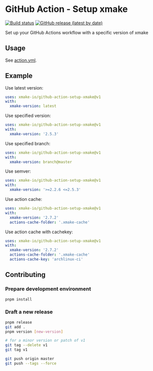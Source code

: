 # GitHub Action - Setup xmake

[![Build status](https://github.com/xmake-io/github-action-setup-xmake/workflows/test/badge.svg)](https://github.com/xmake-io/github-action-setup-xmake/actions)
[![GitHub release (latest by date)](https://img.shields.io/github/v/release/xmake-io/github-action-setup-xmake)](https://github.com/marketplace/actions/setup-xmake)

Set up your GitHub Actions workflow with a specific version of xmake

## Usage

See [action.yml](./action.yml).

## Example

Use latest version:

```yml
uses: xmake-io/github-action-setup-xmake@v1
with:
  xmake-version: latest
```

Use specified version:

```yml
uses: xmake-io/github-action-setup-xmake@v1
with:
  xmake-version: '2.5.3'
```

Use specified branch:

```yml
uses: xmake-io/github-action-setup-xmake@v1
with:
  xmake-version: branch@master
```

Use semver:

```yml
uses: xmake-io/github-action-setup-xmake@v1
with:
  xmake-version: '>=2.2.6 <=2.5.3'
```

Use action cache:

```yml
uses: xmake-io/github-action-setup-xmake@v1
with:
  xmake-version: '2.7.2'
  actions-cache-folder: '.xmake-cache'
```

Use action cache with cachekey:

```yml
uses: xmake-io/github-action-setup-xmake@v1
with:
  xmake-version: '2.7.2'
  actions-cache-folder: '.xmake-cache'
  actions-cache-key: 'archlinux-ci'
```

## Contributing

### Prepare development environment

```bash
pnpm install
```

### Draft a new release

```bash
pnpm release
git add .
pnpm version [new-version]

# for a minor version or patch of v1
git tag --delete v1
git tag v1

git push origin master
git push --tags --force
```
